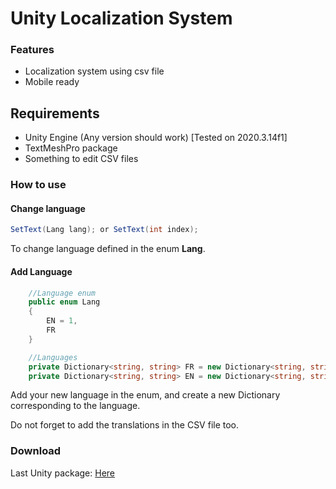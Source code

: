 

# Unity Localization System
### Features

- Localization system using csv file
- Mobile ready

## Requirements
- Unity Engine (Any version should work) [Tested on 2020.3.14f1]
- TextMeshPro package
- Something to edit CSV files

### How to use

#### Change language
```c#
SetText(Lang lang); or SetText(int index);
```
To change language defined in the enum **Lang**.

#### Add Language
```c#
    //Language enum
    public enum Lang
    {
        EN = 1,
        FR
    }

    //Languages
    private Dictionary<string, string> FR = new Dictionary<string, string>();
    private Dictionary<string, string> EN = new Dictionary<string, string>();
```

Add your new language in the enum, and create a new Dictionary corresponding to the language.

Do not forget to add the translations in the CSV file too.

### Download
Last Unity package: [Here](https://github.com/StephenGrosjean/Unity-Localization-System/raw/master/Builds/LocalizationSystem.unitypackage)
